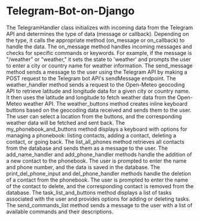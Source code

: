 # Telegram-Bot-on-Django

The TelegramHandler class initializes with incoming data from the Telegram API and determines the type of data (message or callback). Depending on the type, it calls the appropriate method (on_message or on_callback) to handle the data.
The on_message method handles incoming messages and checks for specific commands or keywords. For example, if the message is "/weather" or "weather," it sets the state to 'weather' and prompts the user to enter a city or country name for weather information.
The send_message method sends a message to the user using the Telegram API by making a POST request to the Telegram bot API's sendMessage endpoint.
The weather_handler method sends a request to the Open-Meteo geocoding API to retrieve latitude and longitude data for a given city or country name. It then uses the latitude and longitude to fetch weather data from the Open-Meteo weather API.
The weather_buttons method creates inline keyboard buttons based on the geocoding data received and sends them to the user. The user can select a location from the buttons, and the corresponding weather data will be fetched and sent back.
The my_phonebook_and_buttons method displays a keyboard with options for managing a phonebook: listing contacts, adding a contact, deleting a contact, or going back.
The list_all_phones method retrieves all contacts from the database and sends them as a message to the user.
The add_name_handler and add_phone_handler methods handle the addition of a new contact to the phonebook. The user is prompted to enter the name and phone number, and the data is saved in the database.
The print_del_phone_input and del_phone_handler methods handle the deletion of a contact from the phonebook. The user is prompted to enter the name of the contact to delete, and the corresponding contact is removed from the database.
The task_list_and_buttons method displays a list of tasks associated with the user and provides options for adding or deleting tasks.
The send_commands_list method sends a message to the user with a list of available commands and their descriptions.
